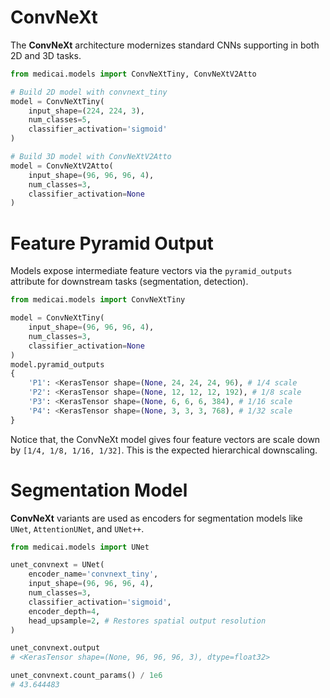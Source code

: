 # ConvNeXt

The **ConvNeXt** architecture modernizes standard CNNs supporting in both 2D and 3D tasks.

```python
from medicai.models import ConvNeXtTiny, ConvNeXtV2Atto

# Build 2D model with convnext_tiny
model = ConvNeXtTiny(
    input_shape=(224, 224, 3),
    num_classes=5,
    classifier_activation='sigmoid'
)

# Build 3D model with ConvNeXtV2Atto
model = ConvNeXtV2Atto(
    input_shape=(96, 96, 96, 4),
    num_classes=3,
    classifier_activation=None
)
```

# Feature Pyramid Output

Models expose intermediate feature vectors via the `pyramid_outputs` attribute for downstream tasks (segmentation, detection).

```python
from medicai.models import ConvNeXtTiny

model = ConvNeXtTiny(
    input_shape=(96, 96, 96, 4),
    num_classes=3,
    classifier_activation=None
)
model.pyramid_outputs
{
    'P1': <KerasTensor shape=(None, 24, 24, 24, 96), # 1/4 scale
    'P2': <KerasTensor shape=(None, 12, 12, 12, 192), # 1/8 scale
    'P3': <KerasTensor shape=(None, 6, 6, 6, 384), # 1/16 scale
    'P4': <KerasTensor shape=(None, 3, 3, 3, 768), # 1/32 scale
}
```

Notice that, the ConvNeXt model gives four feature vectors are scale down by `[1/4, 1/8, 1/16, 1/32]`. This is the expected hierarchical downscaling.

# Segmentation Model

**ConvNeXt** variants are used as encoders for segmentation models like `UNet`, `AttentionUNet`, and `UNet++`.

```python
from medicai.models import UNet

unet_convnext = UNet(
    encoder_name='convnext_tiny',
    input_shape=(96, 96, 96, 4),
    num_classes=3,
    classifier_activation='sigmoid',
    encoder_depth=4,
    head_upsample=2, # Restores spatial output resolution
)

unet_convnext.output 
# <KerasTensor shape=(None, 96, 96, 96, 3), dtype=float32>

unet_convnext.count_params() / 1e6
# 43.644483
```